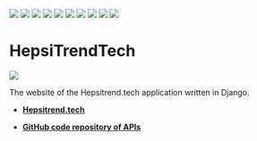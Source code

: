 ![](https://img.shields.io/badge/Python-FFD43B?style=for-the-badge&logo=python&logoColor=blue) ![](https://img.shields.io/badge/Django-092E20?style=for-the-badge&logo=django&logoColor=green) ![](https://img.shields.io/badge/Docker-2CA5E0?style=for-the-badge&logo=docker&logoColor=white) ![](https://img.shields.io/badge/JWT-000000?style=for-the-badge&logo=JSON%20web%20tokens&logoColor=white) ![](https://img.shields.io/badge/json-5E5C5C?style=for-the-badge&logo=json&logoColor=white) ![](https://img.shields.io/badge/HTML5-E34F26?style=for-the-badge&logo=html5&logoColor=white) ![](https://img.shields.io/badge/CSS3-1572B6?style=for-the-badge&logo=css3&logoColor=white) ![](https://img.shields.io/badge/JavaScript-323330?style=for-the-badge&logo=javascript&logoColor=F7DF1E) ![](https://img.shields.io/badge/Bootstrap-563D7C?style=for-the-badge&logo=bootstrap&logoColor=white) ![](https://img.shields.io/badge/Font_Awesome-339AF0?style=for-the-badge&logo=fontawesome&logoColor=white)

# HepsiTrendTech

![](![api](https://github.com/AhmetFurkanDEMIR/HepsiTrendTech-APIs/assets/54184905/b17d6e13-3e0b-46e5-b8a7-41f24c2ed3ca)
)

The website of the Hepsitrend.tech application written in Django. 


* [**Hepsitrend.tech**](https://hepsitrend.tech/)


* [**GitHub code repository of APIs**](https://github.com/AhmetFurkanDEMIR/HepsiTrendTech-APIs)
